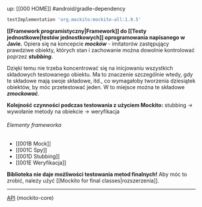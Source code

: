 up: [[000 HOME]]
#android/gradle-dependency 

```groovy
testImplementation 'org.mockito:mockito-all:1.9.5'
```

**[[Framework programistyczny|Framework]] do [[Testy jednostkowe|testów jednostkowych]] oprogramowania  napisanego w Javie.** Opiera się na koncepcie ***mocków*** - imitatorów zastępujący prawdziwe obiekty, których stan i zachowanie można dowolnie kontrolować poprzez ***stubbing***.

Dzięki temu nie trzeba koncentrować się na inicjowaniu wszystkich składowych testowanego obiektu. Ma to znaczenie szczególnie wtedy, gdy te składowe mają swoje składowe, itd., co wymagałoby tworzenia dziesiątek obiektów, by móc przetestować jeden. W to miejsce można te składowe ***zmockować***.

**Kolejność czynności podczas testowania z użyciem Mockito:**
stubbing -> wywołanie metody na obiekcie -> weryfikacja

###### Elementy frameworka
- [[001B Mock]]
- [[001C Spy]]
- [[001D Stubbing]]
- [[001E Weryfikacja]]

**Biblioteka nie daje możliwości testowania metod finalnych!**
Aby móc to zrobić, należy użyć [[Mockito for final classes|rozszerzenia]].

---
[API](https://javadoc.io/doc/org.mockito) (mockito-core)